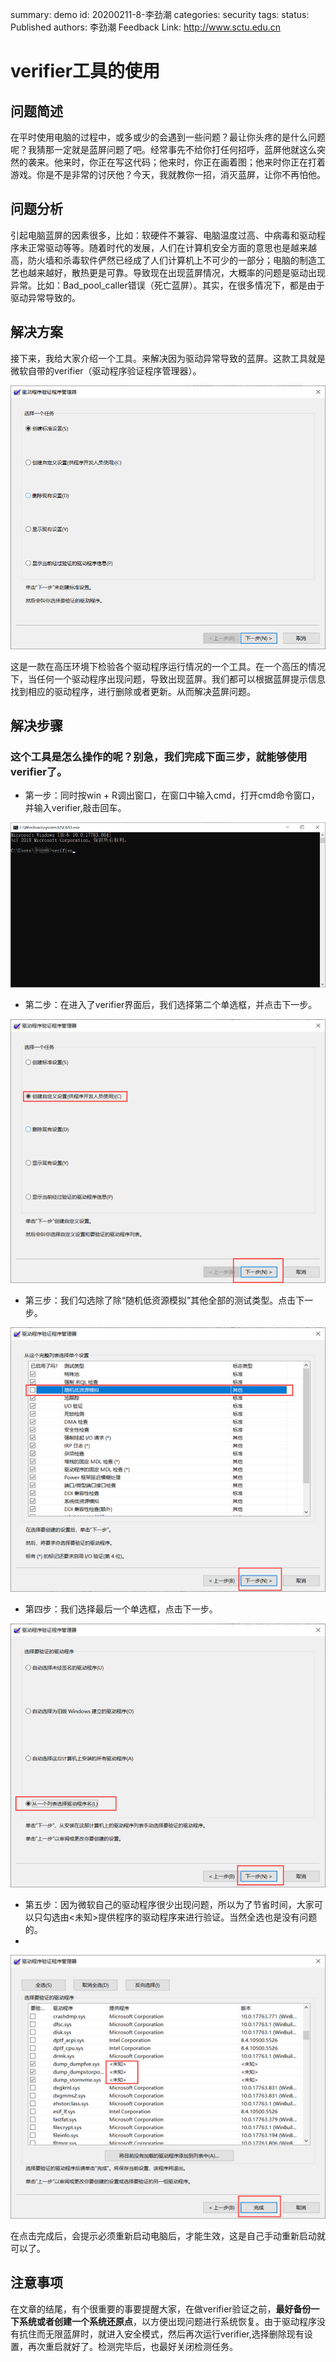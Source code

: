 summary: demo
id: 20200211-8-李劲潮
categories: security
tags:
status: Published
authors: 李劲潮
Feedback Link: http://www.sctu.edu.cn

# verifier工具的使用

## 问题简述

在平时使用电脑的过程中，或多或少的会遇到一些问题？最让你头疼的是什么问题呢？我猜那一定就是蓝屏问题了吧。经常事先不给你打任何招呼，蓝屏他就这么突然的袭来。他来时，你正在写这代码；他来时，你正在画着图；他来时你正在打着游戏。你是不是非常的讨厌他？今天，我就教你一招，消灭蓝屏，让你不再怕他。

## 问题分析

引起电脑蓝屏的因素很多，比如：软硬件不兼容、电脑温度过高、中病毒和驱动程序未正常驱动等等。随着时代的发展，人们在计算机安全方面的意思也是越来越高，防火墙和杀毒软件俨然已经成了人们计算机上不可少的一部分；电脑的制造工艺也越来越好，散热更是可靠。导致现在出现蓝屏情况，大概率的问题是驱动出现异常。比如：Bad_pool_caller错误（死亡蓝屏）。其实，在很多情况下，都是由于驱动异常导致的。

## 解决方案

接下来，我给大家介绍一个工具。来解决因为驱动异常导致的蓝屏。这款工具就是微软自带的verifier（驱动程序验证程序管理器）。

![Verifier界面](assets/20200211-08-李劲潮-01.png)

这是一款在高压环境下检验各个驱动程序运行情况的一个工具。在一个高压的情况下，当任何一个驱动程序出现问题，导致出现蓝屏。我们都可以根据蓝屏提示信息找到相应的驱动程序，进行删除或者更新。从而解决蓝屏问题。

## 解决步骤

### 这个工具是怎么操作的呢？别急，我们完成下面三步，就能够使用verifier了。

- 第一步：同时按win + R调出窗口，在窗口中输入cmd，打开cmd命令窗口，并输入verifier,敲击回车。

![cmd界面](assets/20200211-08-李劲潮-02.png) 

- 第二步：在进入了verifier界面后，我们选择第二个单选框，并点击下一步。
  
![选择模式](assets/20200211-08-李劲潮-03.png) 

- 第三步：我们勾选除了除“随机低资源模拟”其他全部的测试类型。点击下一步。
  
![选择测试类型](assets/20200211-08-李劲潮-04.png) 

- 第四步：我们选择最后一个单选框，点击下一步。

![驱动程序选择](assets/20200211-08-李劲潮-05.png) 

- 第五步：因为微软自己的驱动程序很少出现问题，所以为了节省时间，大家可以只勾选由<未知>提供程序的驱动程序来进行验证。当然全选也是没有问题的。
- 
![选择验证驱动](assets/20200211-08-李劲潮-06.png) 

在点击完成后，会提示必须重新启动电脑后，才能生效，这是自己手动重新启动就可以了。

## 注意事项

在文章的结尾，有个很重要的事要提醒大家，在做verifier验证之前，__最好备份一下系统或者创建一个系统还原点__，以方便出现问题进行系统恢复。由于驱动程序没有抗住而无限蓝屏时，就进入安全模式，然后再次运行verifier,选择删除现有设置，再次重启就好了。检测完毕后，也最好关闭检测任务。